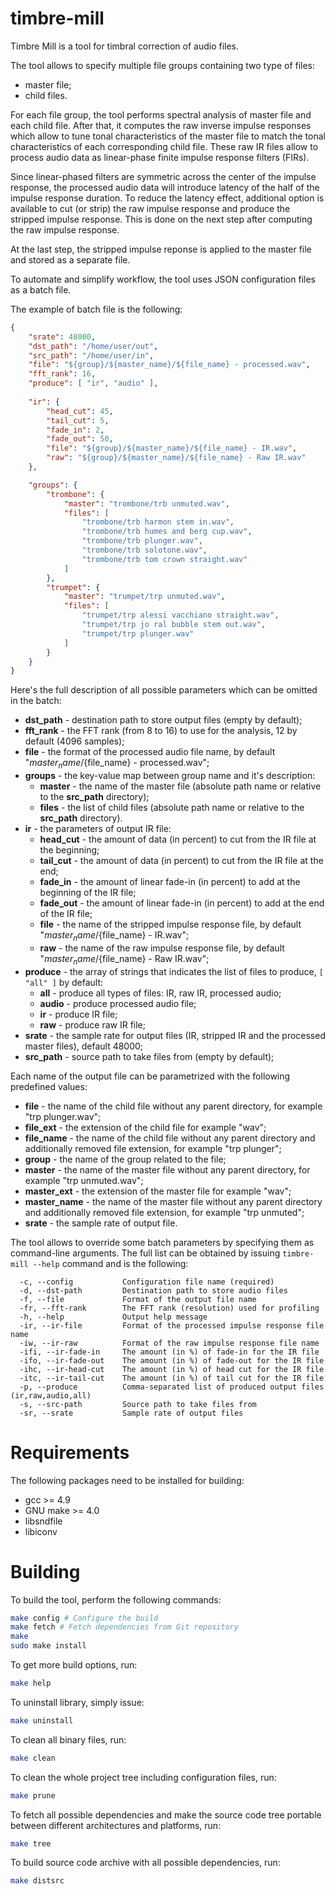 # timbre-mill

Timbre Mill is a tool for timbral correction of audio files.

The tool allows to specify multiple file groups containing two type of files:
  * master file;
  * child files.

For each file group, the tool performs spectral analysis of master file
and each child file. After that, it computes the raw inverse impulse responses
which allow to tune tonal characteristics of the master file to match
the tonal characteristics of each corresponding child file. These raw IR files
allow to process audio data as linear-phase finite impulse response filters (FIRs).

Since linear-phased filters are symmetric across the center of the impulse response,
the processed audio data will introduce latency of the half of the impulse response duration.
To reduce the latency effect, additional option is available to cut (or strip) the raw
impulse response and produce the stripped impulse response. This is done on the next step
after computing the raw impulse response.

At the last step, the stripped impulse reponse is applied to the master file and stored
as a separate file.

To automate and simplify workflow, the tool uses JSON configuration files as a batch file.

The example of batch file is the following:

```JSON
{
	"srate": 48000,
	"dst_path": "/home/user/out",
	"src_path": "/home/user/in",
	"file": "${group}/${master_name}/${file_name} - processed.wav",
	"fft_rank": 16,
	"produce": [ "ir", "audio" ],
	
	"ir": {
		"head_cut": 45,
		"tail_cut": 5,
		"fade_in": 2,
		"fade_out": 50,
		"file": "${group}/${master_name}/${file_name} - IR.wav",
		"raw": "${group}/${master_name}/${file_name} - Raw IR.wav"
	},

	"groups": {
		"trombone": {
			"master": "trombone/trb unmuted.wav",
			"files": [
				"trombone/trb harmon stem in.wav",
				"trombone/trb humes and berg cup.wav",
				"trombone/trb plunger.wav",
				"trombone/trb solotone.wav",
				"trombone/trb tom crown straight.wav"
			]
		},
		"trumpet": {
			"master": "trumpet/trp unmuted.wav",
			"files": [
				"trumpet/trp alessi vacchiano straight.wav",
				"trumpet/trp jo ral bubble stem out.wav",
				"trumpet/trp plunger.wav"
			]
		}
	}
}
```

Here's the full description of all possible parameters which can be omitted in the batch:
  * **dst_path** - destination path to store output files (empty by default);
  * **fft_rank** - the FFT rank (from 8 to 16) to use for the analysis, 12 by default (4096 samples);
  * **file** - the format of the processed audio file name, by default "${master_name}/${file_name} - processed.wav";
  * **groups** - the key-value map between group name and it's description:
    * **master** - the name of the master file (absolute path name or relative to the **src_path** directory);
    * **files** - the list of child files (absolute path name or relative to the **src_path** directory).
  * **ir** - the parameters of output IR file:
    * **head_cut** - the amount of data (in percent) to cut from the IR file at the beginning;
    * **tail_cut** - the amount of data (in percent) to cut from the IR file at the end;
    * **fade_in** - the amount of linear fade-in (in percent) to add at the beginning of the IR file;
    * **fade_out** - the amount of linear fade-in (in percent) to add at the end of the IR file;
    * **file** - the name of the stripped impulse response file, by default "${master_name}/${file_name} - IR.wav";
    * **raw** - the name of the raw impulse response file, by default "${master_name}/${file_name} - Raw IR.wav";
  * **produce** - the array of strings that indicates the list of files to produce, ```[ "all" ]``` by default:
    * **all** - produce all types of files: IR, raw IR, processed audio;
    * **audio** - produce processed audio file;
    * **ir** - produce IR file;
    * **raw** - produce raw IR file;
  * **srate** - the sample rate for output files (IR, stripped IR and the processed master files), default 48000;
  * **src_path** - source path to take files from (empty by default);

Each name of the output file can be parametrized with the following predefined values:
  * **file** - the name of the child file without any parent directory, for example "trp plunger.wav";
  * **file_ext** - the extension of the child file for example "wav";
  * **file_name** - the name of the child  file without any parent directory and additionally removed file extension, for example "trp plunger";
  * **group** - the name of the group related to the file;
  * **master** - the name of the master file without any parent directory, for example "trp unmuted.wav";
  * **master_ext** - the extension of the master file for example "wav";
  * **master_name** - the name of the master file without any parent directory and additionally removed file extension, for example "trp unmuted";
  * **srate** - the sample rate of output file.
    
The tool allows to override some batch parameters by specifying them as command-line arguments. The full list can be obtained by issuing ```timbre-mill --help``` command and is the following:

```
  -c, --config           Configuration file name (required)
  -d, --dst-path         Destination path to store audio files
  -f, --file             Format of the output file name
  -fr, --fft-rank        The FFT rank (resolution) used for profiling
  -h, --help             Output help message
  -ir, --ir-file         Format of the processed impulse response file name
  -iw, --ir-raw          Format of the raw impulse response file name
  -ifi, --ir-fade-in     The amount (in %) of fade-in for the IR file
  -ifo, --ir-fade-out    The amount (in %) of fade-out for the IR file
  -ihc, --ir-head-cut    The amount (in %) of head cut for the IR file
  -itc, --ir-tail-cut    The amount (in %) of tail cut for the IR file
  -p, --produce          Comma-separated list of produced output files (ir,raw,audio,all)
  -s, --src-path         Source path to take files from
  -sr, --srate           Sample rate of output files
```

Requirements
======

The following packages need to be installed for building:

* gcc >= 4.9
* GNU make >= 4.0
* libsndfile
* libiconv

Building
======

To build the tool, perform the following commands:

```bash
make config # Configure the build
make fetch # Fetch dependencies from Git repository
make
sudo make install
```

To get more build options, run:

```bash
make help
```

To uninstall library, simply issue:

```bash
make uninstall
```

To clean all binary files, run:

```bash
make clean
```

To clean the whole project tree including configuration files, run:

```bash
make prune
```

To fetch all possible dependencies and make the source code tree portable between
different architectures and platforms, run:

```bash
make tree
```

To build source code archive with all possible dependencies, run:

```bash
make distsrc
```



